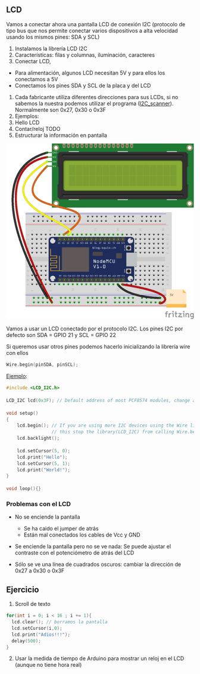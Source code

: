 ## LCD

Vamos a conectar ahora una pantalla LCD de conexión I2C (protocolo de tipo bus que nos permite conectar varios dispositivos a alta velocidad usando los mismos pines: SDA y SCL)

1. Instalamos la librería LCD I2C
1. Características: filas y columnas, iluminación, caracteres
1. Conectar LCD, 
* Para alimentación, algunos LCD necesitan 5V y para ellos los conectamos a 5V
* Conectamos los pines SDA y SCL de la placa y del LCD
1. Cada fabricante utiliza diferentes direcciones para sus LCDs, si no sabemos la nuestra podemos utilizar el programa ([I2C_scanner](https://github.com/javacasm/CursoIOTCo/blob/main/codigo/3.4.0.Scanner_I2C/3.4.0.Scanner_I2C.ino)). Normalmente son 0x27, 0x30 o 0x3F
1. Ejemplos:
  1. Hello LCD
  1. Contar/reloj TODO
  1. Estructurar la información en pantalla

![LCD](./images/LCD_bb.png)

Vamos a usar un LCD conectado por el protocolo I2C. Los pines I2C por defecto son SDA = GPIO 21 y SCL = GPIO 22 

Si queremos usar otros pines podemos hacerlo inicializando la librería wire con ellos

```C++
Wire.begin(pinSDA, pinSCL);
```

[Ejemplo](https://github.com/javacasm/CursoIOTCo/blob/main/codigo/3.4.1.LCD_world/3.4.1.LCD_world.ino):

```C++
#include <LCD_I2C.h>

LCD_I2C lcd(0x3F); // Default address of most PCF8574 modules, change according

void setup()
{
    lcd.begin(); // If you are using more I2C devices using the Wire library use lcd.begin(false)
                 // this stop the library(LCD_I2C) from calling Wire.begin()
    lcd.backlight();

    lcd.setCursor(5, 0);
    lcd.print("Hello"); 
    lcd.setCursor(5, 1);
    lcd.print("World!");
}

void loop(){}

```

### Problemas con el LCD

* No se enciende la pantalla
  * Se ha caido el jumper de atrás
  * Están mal conectados los cables de Vcc y GND

* Se enciende la pantalla  pero no se ve nada: Se puede ajustar el contraste con el potenciómetro de atrás del LCD

* Sólo se ve una línea de cuadrados oscuros: cambiar la dirección de 0x27 a 0x30 o 0x3F

## Ejercicio

1. Scroll de texto

```C++
for(int i = 0; i < 16 ; i += 1){
  lcd.clear(); // borramos la pantalla
  lcd.setCursor(i,0);
  lcd.print("Adios!!!");
  delay(500);
}
```

2. Usar la medida de tiempo de Arduino para mostrar un reloj en el LCD (aunque no tiene hora real)
